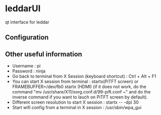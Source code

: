 leddarUI
========

qt interface for leddar



## Configuration 



## Other useful information
- Username : pi
- Password : ninja
- Go back to terminal from X Session (keyboard shortcut) : Ctrl + Alt + F1
- You can start X session from terminal : startx(PiTFT screen) or FRAMEBUFFER=/dev/fb0 startx (HDMI) (if it does not work, do the command "mv /usr/share/X11/xorg.conf.d/99-pift.conf ~" and do the inverse command if you want to lauch on PiTFT screen by default).
- Different screen resolution to start X session : startx -- -dpi 30
- Start wifi config from a terminal in X session : /usr/sbin/wpa_gui


